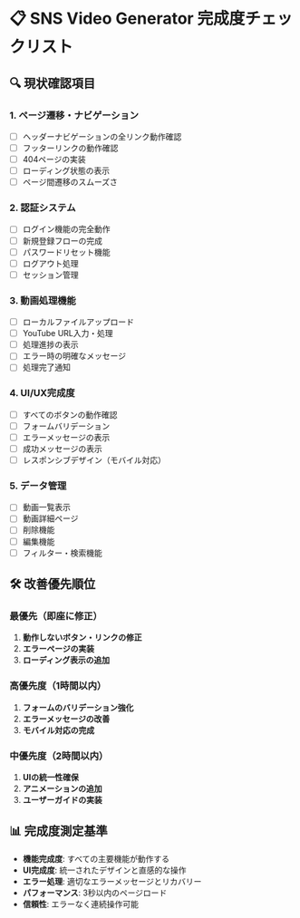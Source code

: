 # 📋 SNS Video Generator 完成度チェックリスト

## 🔍 現状確認項目

### 1. ページ遷移・ナビゲーション
- [ ] ヘッダーナビゲーションの全リンク動作確認
- [ ] フッターリンクの動作確認
- [ ] 404ページの実装
- [ ] ローディング状態の表示
- [ ] ページ間遷移のスムーズさ

### 2. 認証システム
- [ ] ログイン機能の完全動作
- [ ] 新規登録フローの完成
- [ ] パスワードリセット機能
- [ ] ログアウト処理
- [ ] セッション管理

### 3. 動画処理機能
- [ ] ローカルファイルアップロード
- [ ] YouTube URL入力・処理
- [ ] 処理進捗の表示
- [ ] エラー時の明確なメッセージ
- [ ] 処理完了通知

### 4. UI/UX完成度
- [ ] すべてのボタンの動作確認
- [ ] フォームバリデーション
- [ ] エラーメッセージの表示
- [ ] 成功メッセージの表示
- [ ] レスポンシブデザイン（モバイル対応）

### 5. データ管理
- [ ] 動画一覧表示
- [ ] 動画詳細ページ
- [ ] 削除機能
- [ ] 編集機能
- [ ] フィルター・検索機能

## 🛠️ 改善優先順位

### 最優先（即座に修正）
1. **動作しないボタン・リンクの修正**
2. **エラーページの実装**
3. **ローディング表示の追加**

### 高優先度（1時間以内）
1. **フォームのバリデーション強化**
2. **エラーメッセージの改善**
3. **モバイル対応の完成**

### 中優先度（2時間以内）
1. **UIの統一性確保**
2. **アニメーションの追加**
3. **ユーザーガイドの実装**

## 📊 完成度測定基準

- **機能完成度**: すべての主要機能が動作する
- **UI完成度**: 統一されたデザインと直感的な操作
- **エラー処理**: 適切なエラーメッセージとリカバリー
- **パフォーマンス**: 3秒以内のページロード
- **信頼性**: エラーなく連続操作可能